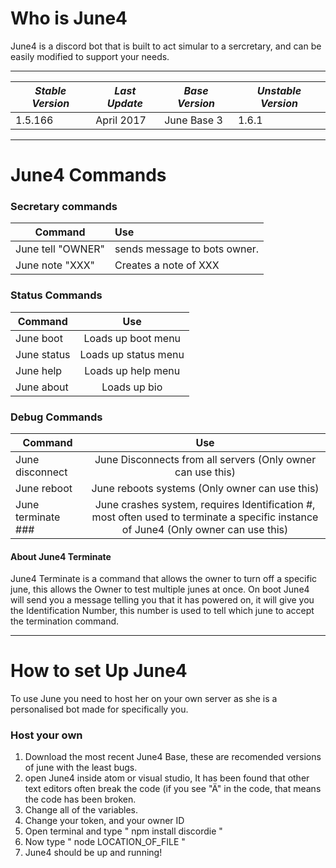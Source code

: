 # Who is June4
June4 is a discord bot that is built to act simular to a sercretary, and can be easily modified to support your needs.

---

| *Stable Version*  | *Last Update* | *Base Version*| *Unstable Version* |
| ------------- |----------|--------------|-----------------|
| 1.5.166       |April 2017| June Base 3 | 1.6.1 |

---

# June4 Commands

### Secretary commands

| Command       | Use         |
| ------------- |:-------------|
| June tell "OWNER"      | sends message to bots owner. |
| June note "XXX"| Creates a note of XXX       |

### Status Commands

| Command       | Use         |
| ------------- |:-------------:|
| June boot| Loads up boot menu       |
| June status| Loads up status menu       |
| June help| Loads up help menu       |
| June about| Loads up bio       |

### Debug Commands

| Command       | Use         |
| ------------- |:-------------:|
| June disconnect| June Disconnects from all servers (Only owner can use this)       |
| June reboot| June reboots systems (Only owner can use this)      |
| June terminate ###| June crashes system, requires Identification #, most often used to terminate a specific instance of June4 (Only owner can use this)      |

#### About June4 Terminate

June4 Terminate is a command that allows the owner to turn off a specific june, this allows the Owner to test multiple junes at once.
On boot June4 will send you a message telling you that it has powered on, it will give you the Identification Number, this number is used to tell which june to accept the termination command.  

---

# How to set Up June4

To use June you need to host her on your own server as she is a personalised bot made for specifically you.

### Host your own
1. Download the most recent June4 Base, these are recomended versions of june with the least bugs.
2. open June4 inside atom or visual studio, It has been found that other text editors often break the code (if you see "Ä" in the code, that means the code has been broken.
3. Change all of the variables.
4. Change your token, and your owner ID
5. Open terminal and type "   npm install discordie   "
6. Now type "   node LOCATION_OF_FILE   "
7. June4 should be up and running!
